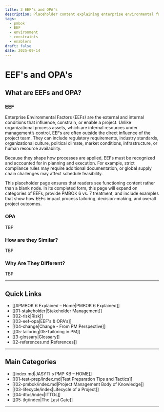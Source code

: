 ```yaml
---
title: 3 EEF's and OPA's
description: Placeholder content explaining enterprise environmental factors in projects
tags:
  - pmbok
  - EEF
  - environment
  - constraints
  - enablers
draft: false
date: 2025-09-14
---
```


# EEF's and OPA's

## What are EEFs and OPA?

### EEF
Enterprise Environmental Factors (EEFs) are the external and internal conditions that influence, constrain, or enable a project. Unlike organizational process assets, which are internal resources under management’s control, EEFs are often outside the direct influence of the project team. They can include regulatory requirements, industry standards, organizational culture, political climate, market conditions, infrastructure, or human resource availability.  

Because they shape how processes are applied, EEFs must be recognized and accounted for in planning and execution. For example, strict compliance rules may require additional documentation, or global supply chain challenges may affect schedule feasibility.  

This placeholder page ensures that readers see functioning content rather than a blank node. In its completed form, this page will expand on categories of EEFs, provide PMBOK 6 vs. 7 treatment, and include examples that show how EEFs impact process tailoring, decision-making, and overall project outcomes.

### OPA
TBP

### How are they Similar?
TBP

### Why Are They Different?
TBP

---
## Quick Links

- [[#PMBOK 6 Explained – Home|PMBOK 6 Explained]]
- [[01-stakeholder|Stakeholder Management]]
- [[02-risk|Risk]]
- [[03-eef-opa|EEF's & OPA's]]  
- [[04-change|Change - From PM Perspective]]
- [[05-tailoring|05-Tailoring in PM]]
- [[3-glossary|Glossary]]
- [[2-references.md|References]]

---
## Main Categories

- [[index.md|JASYTI's PMP KB – HOME]]
- [[01-test-prep/index.md|Test Preparation Tips and Tactics]]
- [[02-pmbok/index.md|Project Management Body of Knowledge]] 
- [[03-lifecycle/index|Lifecycle of a Project]]
- [[04-ittos/index|ITTOs]]
- [[05-tlg/index|The Last Gate]]

---
